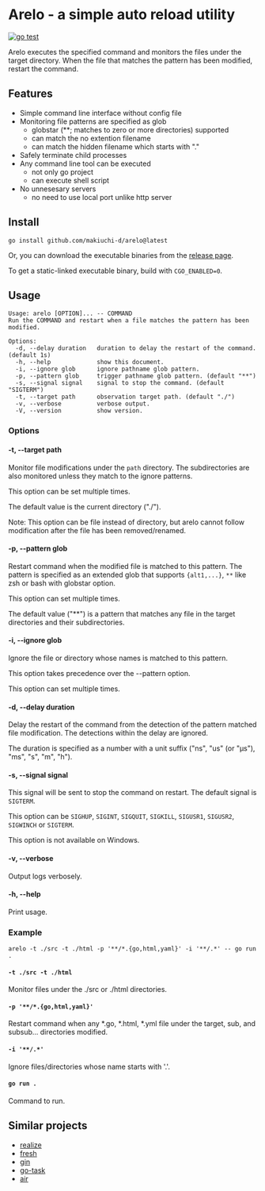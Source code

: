 # Arelo - a simple auto reload utility

[![go test](https://github.com/makiuchi-d/arelo/actions/workflows/test.yml/badge.svg)](https://github.com/makiuchi-d/arelo/actions/workflows/test.yml)

Arelo executes the specified command and monitors the files under the target directory.
When the file that matches the pattern has been modified, restart the command.

## Features

 - Simple command line interface without config file
 - Monitoring file patterns are specified as glob
   - globstar (**; matches to zero or more directories) supported
   - can match the no extention filename
   - can match the hidden filename which starts with "."
 - Safely terminate child processes
 - Any command line tool can be executed
   - not only go project
   - can execute shell script
 - No unnesesary servers
   - no need to use local port unlike http server

## Install

```
go install github.com/makiuchi-d/arelo@latest
```

Or, you can download the executable binaries from the [release page](https://github.com/makiuchi-d/arelo/releases).

To get a static-linked executable binary, build with `CGO_ENABLED=0`.

## Usage

```
Usage: arelo [OPTION]... -- COMMAND
Run the COMMAND and restart when a file matches the pattern has been modified.

Options:
  -d, --delay duration   duration to delay the restart of the command. (default 1s)
  -h, --help             show this document.
  -i, --ignore glob      ignore pathname glob pattern.
  -p, --pattern glob     trigger pathname glob pattern. (default "**")
  -s, --signal signal    signal to stop the command. (default "SIGTERM")
  -t, --target path      observation target path. (default "./")
  -v, --verbose          verbose output.
  -V, --version          show version.
```

### Options

#### -t, --target path

Monitor file modifications under the `path` directory.
The subdirectories are also monitored unless they match to the ignore patterns.

This option can be set multiple times.

The default value is the current directory ("./").

Note:
This option can be file instead of directory, 
but arelo cannot follow modification after the file has been removed/renamed.

#### -p, --pattern glob

Restart command when the modified file is matched to this pattern.
The pattern is specified as an extended glob
that supports `{alt1,...}`, `**` like zsh or bash with globstar option.

This option can set multiple times.

The default value ("**") is a pattern that matches any file in the target directories and their subdirectories.

#### -i, --ignore glob

Ignore the file or directory whose names is matched to this pattern.

This option takes precedence over the --pattern option.

This option can set multiple times.


#### -d, --delay duration

Delay the restart of the command from the detection of the pattern matched file modification.
The detections within the delay are ignored.

The duration is specified as a number with a unit suffix ("ns", "us" (or "µs"), "ms", "s", "m", "h").

#### -s, --signal signal

This signal will be sent to stop the command on restart.
The default signal is `SIGTERM`.

This option can be `SIGHUP`, `SIGINT`, `SIGQUIT`, `SIGKILL`, `SIGUSR1`, `SIGUSR2`, `SIGWINCH` or `SIGTERM`.

This option is not available on Windows.

#### -v, --verbose

Output logs verbosely.

#### -h, --help

Print usage.

### Example

```
arelo -t ./src -t ./html -p '**/*.{go,html,yaml}' -i '**/.*' -- go run .
```

####  `-t ./src -t ./html`

Monitor files under the ./src or ./html directories.

#### `-p '**/*.{go,html,yaml}'`

Restart command when any *.go, *.html, *.yml file under the target, sub, and subsub... directories modified.

#### `-i '**/.*'`

Ignore files/directories whose name starts with '.'.

#### `go run .`

Command to run.

## Similar projects

 - [realize](https://github.com/oxequa/realize)
 - [fresh](https://github.com/gravityblast/fresh)
 - [gin](https://github.com/codegangsta/gin)
 - [go-task](https://github.com/go-task/task)
 - [air](https://github.com/cosmtrek/air)
